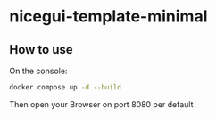# nicegui-template-minimal

## How to use

On the console:

```bash
docker compose up -d --build
```

Then open your Browser on port 8080 per default
